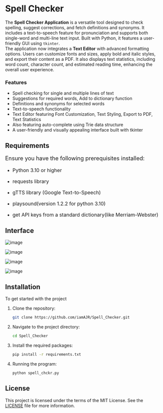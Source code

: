 # Spell Checker
The **Spell Checker Application** is a versatile tool designed to check spelling, suggest corrections, and fetch definitions and synonyms. It includes a text-to-speech feature for pronunciation and supports both single-word and multi-line text input. Built with Python, it features a user-friendly GUI using `tkinter`.  
The application now integrates a **Text Editor** with advanced formatting options. Users can customize fonts and sizes, apply bold and italic styles, and export their content as a PDF. It also displays text statistics, including word count, character count, and estimated reading time, enhancing the overall user experience.

### Features

- Spell checking for single and multiple lines of text
- Suggestions for required words, Add to dictionary function
- Definitions and synonyms for selected words
- Text-to-speech functionality
- Text Editor featuring Font Customization, Text Styling, Export to PDF, Text Statistics
- Also featuring auto-complete using Trie data structure
-  A user-friendly and visually appealing interface built with tkinter
  

## Requirements

<p style="font-size:18px;">Ensure you have the following prerequisites installed:</p>

- <p style="font-size:16px;">Python 3.10 or higher</p>
- <p style="font-size:16px;">requests library</p>
- <p style="font-size:16px;">gTTS library (Google Text-to-Speech)</p>
- <p style="font-size:16px;">playsound(version 1.2.2 for python 3.10)</p>
- <p style="font-size:16px;">get API keys from a standard dictionary(like Merriam-Webster)</p>


## Interface
![image](https://github.com/user-attachments/assets/b234a932-f36b-469a-a728-cf95534333bb)

![image](https://github.com/iamAJR/Spell_Checker/assets/115625957/f58c71ec-b9c3-4d2f-8926-f274e34dfd7d)

![image](https://github.com/iamAJR/Spell_Checker/assets/115625957/f777a654-8509-4b04-b45c-d3ef54422347)

![image](https://github.com/user-attachments/assets/0c7c2251-05c8-4496-a099-8aabb1bd093b)



## Installation

To get started with the project
1. Clone the repository:
    ```sh
    git clone https://github.com/iamAJR/Spell_Checker.git
    ```
2. Navigate to the project directory:
    ```sh
    cd Spell_Checker
    ```
3. Install the required packages:
    ```sh
    pip install -r requirements.txt
    ```
4. Running the program:
    ```sh
    python spell_chckr.py
    ```

## License
This project is licensed under the terms of the MIT License. See the [LICENSE](./LICENSE) file for more information.


